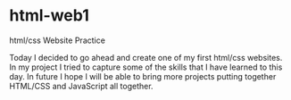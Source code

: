 # html-web1
html/css Website Practice

Today I decided to go ahead and create one of my first html/css websites. In my project I tried to capture some of the skills that I have learned to this day. 
In future I hope I will be able to bring more projects putting together HTML/CSS and JavaScript all together. 

